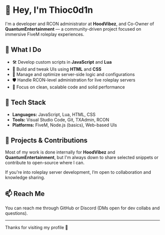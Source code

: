 # 👋 Hey, I'm Thioc0d1n

I'm a developer and RCON administrator at **HoodVibez**, and Co-Owner of **QuantumEntertainment** — a community-driven project focused on immersive FiveM roleplay experiences.

## 🧠 What I Do

- 🛠 Develop custom scripts in **JavaScript** and **Lua**
- 🎨 Build and tweak UIs using **HTML** and **CSS**
- 🔧 Manage and optimize server-side logic and configurations
- 🛡 Handle RCON-level administration for live roleplay servers
- 🚀 Focus on clean, scalable code and solid performance

## 🧰 Tech Stack

- **Languages:** JavaScript, Lua, HTML, CSS
- **Tools:** Visual Studio Code, Git, TXAdmin, RCON
- **Platforms:** FiveM, Node.js (basics), Web-based UIs

## 📂 Projects & Contributions

Most of my work is done internally for **HoodVibez** and **QuantumEntertainment**, but I'm always down to share selected snippets or contribute to open-source where I can.

If you're into roleplay server development, I’m open to collaboration and knowledge sharing.

## 📫 Reach Me

You can reach me through GitHub or Discord (DMs open for dev collabs and questions).

---

Thanks for visiting my profile 🙏
